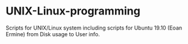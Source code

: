 # UNIX-Linux-programming
Scripts for UNIX/Linux system including scripts for Ubuntu 19.10 (Eoan Ermine) from Disk usage to User info.
